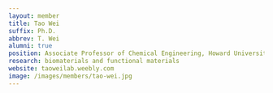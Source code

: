 ```yaml
---
layout: member
title: Tao Wei
suffix: Ph.D.
abbrev: T. Wei
alumni: true
position: Associate Professor of Chemical Engineering, Howard University
research: biomaterials and functional materials
website: taoweilab.weebly.com
image: /images/members/tao-wei.jpg
---
```


